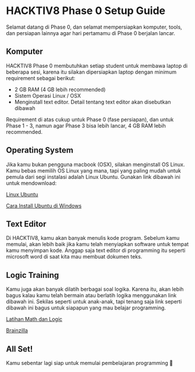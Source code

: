 # HACKTIV8 Phase 0 Setup Guide

Selamat datang di Phase 0, dan selamat mempersiapkan komputer, tools, dan persiapan lainnya agar hari pertamamu di Phase 0 berjalan lancar.

## Komputer

HACKTIV8 Phase 0 membutuhkan setiap student untuk membawa laptop di beberapa sesi, karena itu silakan dipersiapkan laptop dengan minimum requirement sebagai berikut:

- 2 GB RAM (4 GB lebih recommended)
- Sistem Operasi Linux / OSX
- Menginstall text editor. Detail tentang text editor akan disebutkan dibawah

Requirement di atas cukup untuk Phase 0 (fase persiapan), dan untuk Phase 1 - 3, namun agar Phase 3 bisa lebih lancar, 4 GB RAM lebih recommended.

## Operating System

Jika kamu bukan pengguna macbook (OSX), silakan menginstall OS Linux. Kamu bebas memilih OS Linux yang mana, tapi yang paling mudah untuk pemula dari segi instalasi adalah Linux Ubuntu. Gunakan link dibawah ini untuk mendownload:

[Linux Ubuntu](https://www.ubuntu.com/)

[Cara Install Ubuntu di Windows](https://www.youtube.com/watch?v=c_Ja2PRt0cc)

## Text Editor

Di HACKTIV8, kamu akan banyak menulis kode program. Sebelum kamu memulai, akan lebih baik jika kamu telah menyiapkan software untuk tempat kamu menyimpan kode. Anggap saja text editor di programming itu seperti microsoft word di saat kita mau membuat dokumen teks.

## Logic Training

Kamu juga akan banyak dilatih berbagai soal logika. Karena itu, akan lebih bagus kalau kamu telah bermain atau berlatih logika menggunakan link dibawah ini. Sekilas seperti untuk anak-anak, tapi tenang saja link seperti dibawah ini bagus untuk siapapun yang mau belajar programming.

[Latihan Math dan Logic](http://www.kidsmathgamesonline.com/logic.html)

[Brainzilla](https://www.brainzilla.com/)

## All Set!

Kamu sebentar lagi siap untuk memulai pembelajaran programming :muscle: